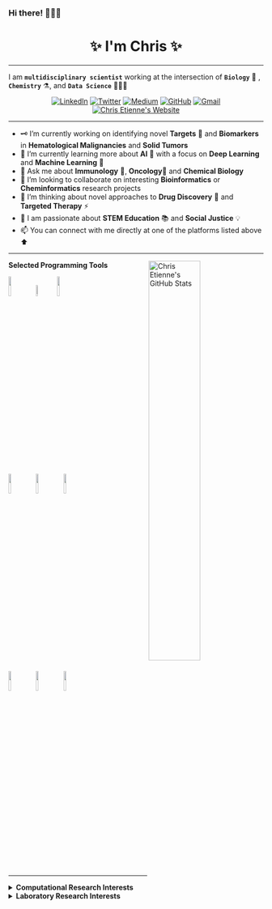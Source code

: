 <!--
**cetienn01/cetienn01** is a  _special_  repository because its `README.md` (this file) appears on your GitHub profile.
-->
### Hi there! 🙋🏿‍♂️

<!-- Introduction/Summary Section -->

<h1 align = center>✨ I'm Chris ✨</h1>
<hr>

I am **`multidisciplinary scientist`** working at the intersection of **`Biology`** 🧫 , **`Chemistry`** ⚗️, and **`Data Science`** 👨🏿‍💻

<!-- **Badges**
- website to create badge : https://shields.io/
- very nice tutorial to create badge : https://medium.com/@therafamartins/make-your-customized-badges-in-a-few-minutes-18e75475e271
-->

<p align="center">
  <a href="https://www.linkedin.com/in/christian-etienne/"><img src="http://img.shields.io/badge/LinkedIn-blue?style=flat&logo=linkedin" alt="LinkedIn"></a>
  <a href="https://twitter.com/iamchrisetienne"><img src="https://img.shields.io/twitter/url?label=Twitter&style=social&url=https%3A%2F%2Ftwitter.com%2Fiamchrisetienne" alt="Twitter"></a>
  <a href="https://medium.com/@cetienn01"><img src="https://img.shields.io/badge/Medium-black?style=flatl&logo=medium" alt="Medium"></a>
  <a href="https://github.com/cetienn01"><img src="https://img.shields.io/badge/GitHub-000?style=flat&logo=Github&labelColor=white&logoColor=Black" alt="GitHub"></a>
  <a href="mailto:cetienn01@gmail.com"><img src="https://img.shields.io/badge/Gmail-red?style=flat&logo=Gmail&labelColor=white&link=mailto:cetienn01@gmail.com" alt="Gmail"></a>
  <a href="https://cetienn01.github.io/"><img src="https://img.icons8.com/doodle/30/000000/internet--v1.png" alt="Chris Etienne's Website"></a>
</p>
<hr>

<!-- Activities/Interests Section -->
- 🗝 I’m currently working on identifying novel **Targets** 🎯 and **Biomarkers** in **Hematological Malignancies** and **Solid Tumors**
- 🔭 I’m currently learning more about **AI** 🚀 with a focus on **Deep Learning** and **Machine Learning** 🤖
- 💭 Ask me about **Immunology** 🧬, **Oncology**🔬 and **Chemical Biology**
- 🤝 I’m looking to collaborate on interesting **Bioinformatics** or **Cheminformatics** research projects
- 🤔 I’m thinking about novel approaches to **Drug Discovery** 💊 and **Targeted Therapy** ⚡
- 💯 I am passionate about **STEM Education** 📚 and **Social Justice** 💡
- 📫  You can connect with me directly at one of the platforms listed above ⬆️

<!--
**another option for creating badge for this GitHub markdown**
--
[![LinkedIn](http://img.shields.io/badge/LinkedIn-blue?style=flat&logo=linkedin)](https://www.linkedin.com/in/christian-etienne/)
[![Medium](https://img.shields.io/badge/Medium-black?style=flatl&logo=medium)](https://medium.com/@cetienn01)
[![Gmail](https://img.shields.io/badge/Gmail-red?style=flat&logo=Gmail&labelColor=white&link=mailto:cetienn01@gmail.com)](mailto:cetienn01@gmail.com)
[![GitHub](https://img.shields.io/badge/GitHub-000?style=flat&logo=Github&labelColor=white&logoColor=Black)](https://github.com/cetienn01)
-->

<hr>

<!-- **GitHub README Stats**
- Checkout this repo for details : https://github.com/anuraghazra/github-readme-stats
-->

<p>
  <a href="https://github-readme-stats.vercel.app/api?username=cetienn01&show_icons=true&theme=nightowl&count_private=true">
     <img width="45%" align="right" alt="Chris Etienne's GitHub Stats" src="https://github-readme-stats.vercel.app/api?username=cetienn01&show_icons=true&theme=nightowl&count_private=true" />
  </a>
  
<!-- Programming Languages and Computational Tools Section.
**Be careful with the alignment.**
You can use these sites to get logos: https://www.vectorlogo.zone or https://simpleicons.org/
-->
  
  **Selected Programming Tools**
  
  <code><img width="10%" src="https://www.vectorlogo.zone/logos/python/python-ar21.svg"></code>
  <code><img width="7.5%" src="https://www.vectorlogo.zone/logos/r-project/r-project-official.svg"></code>
  <code><img width="10%" src="https://www.vectorlogo.zone/logos/jupyter/jupyter-ar21.svg"></code>
  <br />
  <code><img width="10%" src="https://www.vectorlogo.zone/logos/gnu_bash/gnu_bash-ar21.svg"></code>
  <code><img width="10%" src="https://www.vectorlogo.zone/logos/git-scm/git-scm-ar21.svg"></code>
  <code><img width="10%" src="https://www.vectorlogo.zone/logos/atom_io/atom_io-ar21.svg"></code>
  <br />
  <code><img width="10%" src="https://www.vectorlogo.zone/logos/pytorch/pytorch-ar21.svg"></code>
  <code><img width="10%" src="https://www.vectorlogo.zone/logos/tensorflow/tensorflow-ar21.svg"></code>
  <code><img width="10%" src="https://www.vectorlogo.zone/logos/amazon_aws/amazon_aws-ar21.svg"></code>
</p>

<hr>

<!-- Work / Research Section -->
<details>
  <summary><strong>Computational Research Interests</strong></summary>
  <br>
  
  - developing novel bioinformatics tools to investigate high-throughput genomics data to understand the mechanisms of diseases, with a particular interest in cancer
  - applying computational methods to study biological processes such as protein-protein interaction and protein-ligand binding to design the next generation of cell permeable and orally bioavailable macrocyclic drugs.
  - implementing machine learning algorithms to support classification and prediction of clinical outcomes using molecular features
  <br>
</details>

<details>
  <summary><strong>Laboratory Research Interests</strong></summary>
  <br>
  
  - application of genome engineering techniques and high-throughput genetic screening methods to identify biological functions of unknown genes and novel drug targets in the context of ImmunoTherapy. 
  - assay development and tool generation to dissect immune surveillance mechanisms and T cell signaling, and validate new immunotherapy drugs 
  - ...
  <br>
</details>
